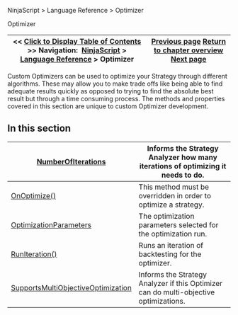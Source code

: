 ﻿
NinjaScript \> Language Reference \> Optimizer

Optimizer

| \<\< [Click to Display Table of Contents](optimizer.md) \>\> **Navigation:**     [NinjaScript](ninjascript-1.md) \> [Language Reference](language_reference_wip-1.md) \> Optimizer | [Previous page](optimization_fitness_value-1.md) [Return to chapter overview](language_reference_wip-1.md) [Next page](numberofiterations-1.md) |
| --- | --- |
Custom Optimizers can be used to optimize your Strategy through different algorithms. These may allow you to make trade offs like being able to find adequate results quickly as opposed to trying to find the absolute best result but through a time consuming process. The methods and properties covered in this section are unique to custom Optimizer development.
 
## In this section

| [NumberOfIterations](numberofiterations-1.md) | Informs the Strategy Analyzer how many iterations of optimizing it needs to do. |
| --- | --- |
| [OnOptimize()](onoptimize-1.md) | This method must be overridden in order to optimize a strategy. |
| [OptimizationParameters](optimizationparameters-1.md) | The optimization parameters selected for the optimization run. |
| [RunIteration()](runiteration-1.md) | Runs an iteration of backtesting for the optimizer. |
| [SupportsMultiObjectiveOptimization](supportsmultiobjectiveoptimiza-1.md) | Informs the Strategy Analyzer if this Optimizer can do multi\-objective optimizations. |
